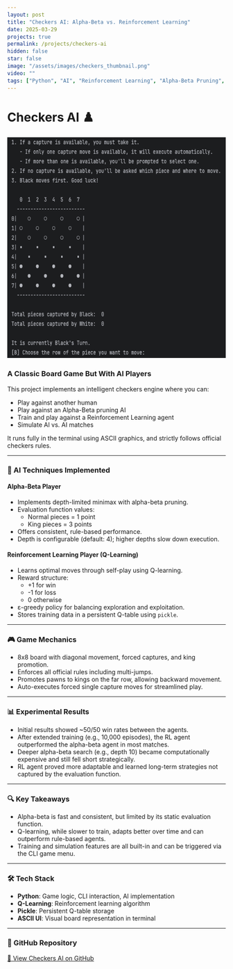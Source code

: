 ```yaml
---
layout: post
title: "Checkers AI: Alpha-Beta vs. Reinforcement Learning"
date: 2025-03-29
projects: true
permalink: /projects/checkers-ai
hidden: false
star: false
image: "/assets/images/checkers_thumbnail.png"
video: ""
tags: ["Python", "AI", "Reinforcement Learning", "Alpha-Beta Pruning", "Games"]
---
```


# Checkers AI ♟️  
<img src="/assets/images/checkers.png" alt="Checkers Game Screenshot" width="626" height="508">

### **A Classic Board Game But With AI Players**

This project implements an intelligent checkers engine where you can:
- Play against another human  
- Play against an Alpha-Beta pruning AI  
- Train and play against a Reinforcement Learning agent  
- Simulate AI vs. AI matches  

It runs fully in the terminal using ASCII graphics, and strictly follows official checkers rules.

---

### **🧠 AI Techniques Implemented**

#### **Alpha-Beta Player**
- Implements depth-limited minimax with alpha-beta pruning.
- Evaluation function values:
  - Normal pieces = 1 point
  - King pieces = 3 points
- Offers consistent, rule-based performance.
- Depth is configurable (default: 4); higher depths slow down execution.

#### **Reinforcement Learning Player (Q-Learning)**
- Learns optimal moves through self-play using Q-learning.
- Reward structure:
  - +1 for win
  - -1 for loss
  - 0 otherwise
- ε-greedy policy for balancing exploration and exploitation.
- Stores training data in a persistent Q-table using `pickle`.

---

### **🎮 Game Mechanics**
- 8x8 board with diagonal movement, forced captures, and king promotion.
- Enforces all official rules including multi-jumps.
- Promotes pawns to kings on the far row, allowing backward movement.
- Auto-executes forced single capture moves for streamlined play.

---

### **📊 Experimental Results**
- Initial results showed ~50/50 win rates between the agents.
- After extended training (e.g., 10,000 episodes), the RL agent outperformed the alpha-beta agent in most matches.
- Deeper alpha-beta search (e.g., depth 10) became computationally expensive and still fell short strategically.
- RL agent proved more adaptable and learned long-term strategies not captured by the evaluation function.

---

### **🔍 Key Takeaways**
- Alpha-beta is fast and consistent, but limited by its static evaluation function.
- Q-learning, while slower to train, adapts better over time and can outperform rule-based agents.
- Training and simulation features are all built-in and can be triggered via the CLI game menu.

---

### **🛠️ Tech Stack**
- **Python**: Game logic, CLI interaction, AI implementation  
- **Q-Learning**: Reinforcement learning algorithm  
- **Pickle**: Persistent Q-table storage  
- **ASCII UI**: Visual board representation in terminal  

---

### **📂 GitHub Repository**
[🔗 View Checkers AI on GitHub](https://github.com/UzayPoyrza/checker-RL)

